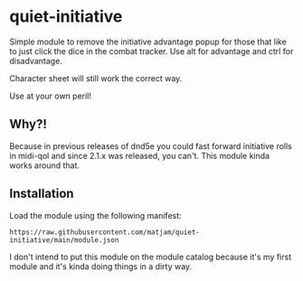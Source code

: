 # quiet-initiative

Simple module to remove the initiative advantage popup for those that like to just click the dice in the combat tracker. Use alt for advantage and ctrl for disadvantage.

Character sheet will still work the correct way.

Use at your own peril!

## Why?!

Because in previous releases of dnd5e you could fast forward initiative rolls in midi-qol and since 2.1.x was released, you can't. This module kinda works around that.

## Installation

Load the module using the following manifest:

```
https://raw.githubusercontent.com/matjam/quiet-initiative/main/module.json
```

I don't intend to put this module on the module catalog because it's my first module and it's kinda doing things in a dirty way.

